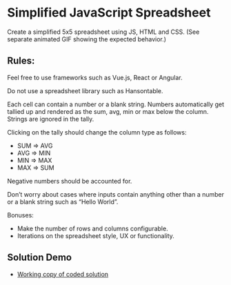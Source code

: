 # Simplified JavaScript Spreadsheet

Create a simplified 5x5 spreadsheet using JS, HTML and CSS. (See separate animated GIF showing the expected behavior.)

## Rules:

Feel free to use frameworks such as Vue.js, React or Angular.

Do not use a spreadsheet library such as Hansontable.

Each cell can contain a number or a blank string. Numbers automatically get tallied up and rendered as the sum, avg, min or max below the column. Strings are ignored in the tally.

Clicking on the tally should change the column type as follows:

- SUM => AVG
- AVG => MIN
- MIN => MAX
- MAX => SUM

Negative numbers should be accounted for.

Don’t worry about cases where inputs contain anything other than a number or a blank string such as “Hello World”.

Bonuses:

- Make the number of rows and columns configurable.
- Iterations on the spreadsheet style, UX or functionality.

## Solution Demo

* [Working copy of coded solution](http://www.robotomatic.com/projects/hackernoon/spreadsheet.html)